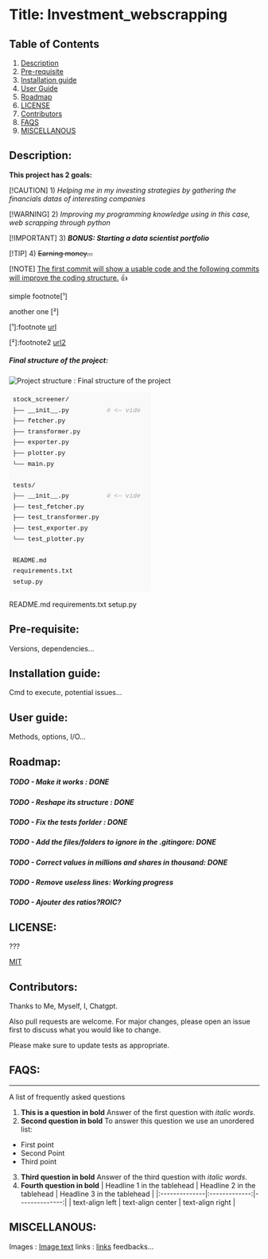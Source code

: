 # Title: Investment_webscrapping

## Table of Contents

1. [Description](#description)
2. [Pre-requisite](#pre-requisite)
3. [Installation guide](#installation-guide)
4. [User Guide](#user-guide)
5. [Roadmap](#roadmap)
6. [LICENSE](#license)
7. [Contributors](#contributors)
9. [FAQS](#faqs)
10. [MISCELLANOUS](#miscellanous)

## Description:

**This project has 2 goals:**

[!CAUTION]
    1) *Helping me in my investing strategies by gathering the financials datas of interesting companies*

[!WARNING]
    2) _Improving my programming knowledge using in this case, web scrapping through python_

[!IMPORTANT]
    3) **_BONUS: Starting a data scientist portfolio_**

[!TIP]
    4) ~~Earning money...~~


[!NOTE]
<ins>The first commit will show a usable code and the following commits will improve the coding structure.</ins> :+1:

<!-- This content will not appear in the rendered Markdown -->

simple footnote[¹]

another one [²]

[¹]:footnote [url](https://github.com/S-S-Zheng/Investment_webscrapping)

[²]:footnote2 [url2](https://www.youtube.com/)

##### Final structure of the project:

![Project structure : Final structure of the project](pic1.png)

<img alt="Project structure : Final structure of the project" src="img/pic1.png" />


README.md
requirements.txt
setup.py


## Pre-requisite:

Versions, dependencies...

## Installation guide:

Cmd to execute, potential issues...

## User guide:

Methods, options, I/O...

## Roadmap:

##### TODO - Make it works : DONE

##### TODO - Reshape its structure : DONE

##### TODO - Fix the tests forlder : DONE

##### TODO - Add the files/folders to ignore in the .gitingore: DONE

##### TODO - Correct values in millions and shares in thousand: DONE

##### TODO - Remove useless lines: Working progress

##### TODO - Ajouter des ratios?ROIC?

## LICENSE:

???

[MIT](https://choosealicense.com/licenses/mit/)

## Contributors:

Thanks to Me, Myself, I, Chatgpt.

Also pull requests are welcome. For major changes, please open an issue first to discuss what you would like to change.

Please make sure to update tests as appropriate.

## FAQS:

***
A list of frequently asked questions
1. **This is a question in bold**
Answer of the first question with _italic words_.
2. __Second question in bold__
To answer this question we use an unordered list:
* First point
* Second Point
* Third point
3. **Third question in bold**
Answer of the third question with *italic words*.
4. **Fourth question in bold**
| Headline 1 in the tablehead | Headline 2 in the tablehead | Headline 3 in the tablehead |
|:--------------|:-------------:|--------------:|
| text-align left | text-align center | text-align right |

## MISCELLANOUS:

Images : [Image text](/path/to/the/screenshot.png)
links : [links](https://github.com/S-S-Zheng/Investment_webscrapping)
feedbacks...